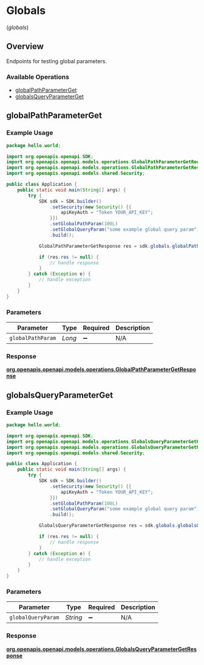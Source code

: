 # Globals
(*globals*)

## Overview

Endpoints for testing global parameters.

### Available Operations

* [globalPathParameterGet](#globalpathparameterget)
* [globalsQueryParameterGet](#globalsqueryparameterget)

## globalPathParameterGet

### Example Usage

```java
package hello.world;

import org.openapis.openapi.SDK;
import org.openapis.openapi.models.operations.GlobalPathParameterGetRequest;
import org.openapis.openapi.models.operations.GlobalPathParameterGetResponse;
import org.openapis.openapi.models.shared.Security;

public class Application {
    public static void main(String[] args) {
        try {
            SDK sdk = SDK.builder()
                .setSecurity(new Security() {{
                    apiKeyAuth = "Token YOUR_API_KEY";
                }})
                .setGlobalPathParam(100L)
                .setGlobalQueryParam("some example global query param")
                .build();

            GlobalPathParameterGetResponse res = sdk.globals.globalPathParameterGet(719830L);

            if (res.res != null) {
                // handle response
            }
        } catch (Exception e) {
            // handle exception
        }
    }
}
```

### Parameters

| Parameter          | Type               | Required           | Description        |
| ------------------ | ------------------ | ------------------ | ------------------ |
| `globalPathParam`  | *Long*             | :heavy_minus_sign: | N/A                |


### Response

**[org.openapis.openapi.models.operations.GlobalPathParameterGetResponse](../../models/operations/GlobalPathParameterGetResponse.md)**


## globalsQueryParameterGet

### Example Usage

```java
package hello.world;

import org.openapis.openapi.SDK;
import org.openapis.openapi.models.operations.GlobalsQueryParameterGetRequest;
import org.openapis.openapi.models.operations.GlobalsQueryParameterGetResponse;
import org.openapis.openapi.models.shared.Security;

public class Application {
    public static void main(String[] args) {
        try {
            SDK sdk = SDK.builder()
                .setSecurity(new Security() {{
                    apiKeyAuth = "Token YOUR_API_KEY";
                }})
                .setGlobalPathParam(100L)
                .setGlobalQueryParam("some example global query param")
                .build();

            GlobalsQueryParameterGetResponse res = sdk.globals.globalsQueryParameterGet("Tricycle");

            if (res.res != null) {
                // handle response
            }
        } catch (Exception e) {
            // handle exception
        }
    }
}
```

### Parameters

| Parameter          | Type               | Required           | Description        |
| ------------------ | ------------------ | ------------------ | ------------------ |
| `globalQueryParam` | *String*           | :heavy_minus_sign: | N/A                |


### Response

**[org.openapis.openapi.models.operations.GlobalsQueryParameterGetResponse](../../models/operations/GlobalsQueryParameterGetResponse.md)**

